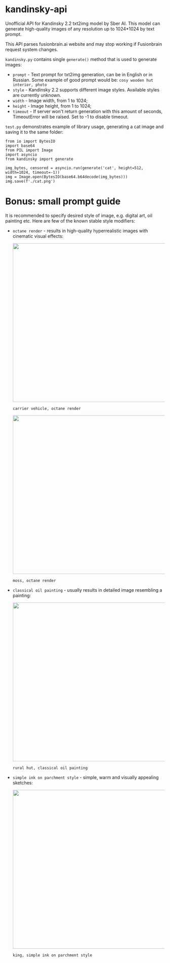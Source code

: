 # kandinsky-api
Unofficial API for Kandinsky 2.2 txt2img model by Sber AI. This model can generate high-quality images of any resolution up to 1024*1024 by text prompt.

This API parses fusionbrain.ai website and may stop working if Fusionbrain request system changes.

`kandinsky.py` contains single `generate()` method that is used to generate images:

- `prompt` - Text prompt for txt2img generation, can be in English or in Russian. Some example of good prompt would be: `cosy wooden hut interior, photo`
- `style` - Kandinsky 2.2 supports different image styles. Available styles are currently unknown.
- `width` - Image width, from 1 to 1024;
- `height` - Image height, from 1 to 1024;
- `timeout` - If server won't return generation with this amount of seconds, TimeoutError will be raised. Set to -1 to disable timeout.

`test.py` demonstrates example of library usage, generating a cat image and saving it to the same folder:
```
from io import BytesIO
import base64
from PIL import Image
import asyncio
from kandinsky import generate

img_bytes, censored = asyncio.run(generate('cat', height=512, width=1024, timeout=-1))
img = Image.open(BytesIO(base64.b64decode(img_bytes)))
img.save(f'./cat.png')
```
# Bonus: small prompt guide
It is recommended to specify desired style of image, e.g. digital art, oil painting etc. Here are few of the known stable style modifiers:
- `octane render` - results in high-quality hyperrealistic images with cinematic visual effects:

  <img src="https://github.com/cat-programmer2/kandinsky-api/assets/140415791/1043f9b0-1173-4d6e-8971-6df8bd0e4aba" width="500">
  
  `carrier vehicle, octane render`
  
  <img src="https://github.com/cat-programmer2/kandinsky-api/assets/140415791/ce98c002-c96b-4ad1-928c-fb3f5e2fbdf9" width="500">
  
  `moss, octane render`

- `classical oil painting` - usually results in detailed image resembling a painting:

  <img src="https://github.com/cat-programmer2/kandinsky-api/assets/140415791/48a347f0-e5d8-4255-981a-7ff01ad74eb6" width="500">
  
  `rural hut, classical oil painting`

- `simple ink on parchment style` - simple, warm and visually appealing sketches:

  <img src="https://github.com/cat-programmer2/kandinsky-api/assets/140415791/eae7b2e3-5277-4329-9fa1-e7c6bea79d45" width="500">
  
  `king, simple ink on parchment style`
 
